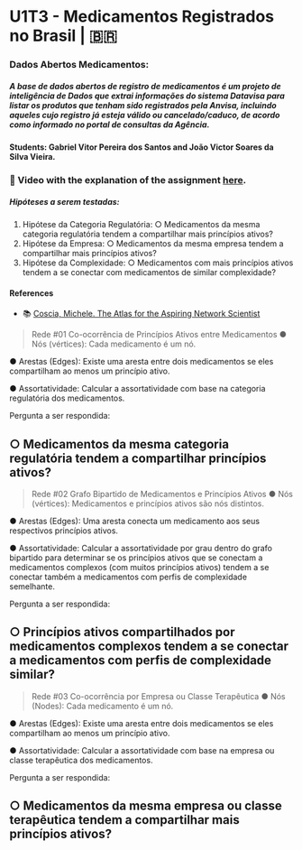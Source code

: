 # U1T3 - Medicamentos Registrados no Brasil | 🇧🇷

### Dados Abertos Medicamentos:
##### A base de dados abertos de registro de medicamentos é um projeto de inteligência de Dados que extrai informações do sistema Datavisa para listar os produtos que tenham sido registrados pela Anvisa, incluindo aqueles cujo registro já esteja válido ou cancelado/caduco, de acordo como informado no portal de consultas da Agência.

#### Students: Gabriel Vitor Pereira dos Santos and João Victor Soares da Silva Vieira.

### 🔗 Video with the explanation of the assignment [here]().
##### Hipóteses a serem testadas:
1. Hipótese da Categoria Regulatória:
○ Medicamentos da mesma categoria regulatória tendem a compartilhar
mais princípios ativos?
2. Hipótese da Empresa:
○ Medicamentos da mesma empresa tendem a compartilhar mais
princípios ativos?
3. Hipótese da Complexidade:
○ Medicamentos com mais princípios ativos tendem a se conectar com
medicamentos de similar complexidade?

#### References

- :books: [Coscia, Michele. The Atlas for the Aspiring Network Scientist](https://www.networkatlas.eu/)

> Rede #01
Co-ocorrência de Princípios Ativos entre Medicamentos
● Nós (vértices): Cada medicamento é um nó.

● Arestas (Edges): Existe uma aresta entre dois medicamentos se eles
compartilham ao menos um princípio ativo.

● Assortatividade: Calcular a assortatividade com base na categoria
regulatória dos medicamentos.

Pergunta a ser respondida:

○ Medicamentos da mesma categoria regulatória tendem a compartilhar
princípios ativos?
----------------
> Rede #02
Grafo Bipartido de Medicamentos e Princípios Ativos
● Nós (vértices): Medicamentos e princípios ativos são nós distintos.

● Arestas (Edges): Uma aresta conecta um medicamento aos seus
respectivos princípios ativos.

● Assortatividade: Calcular a assortatividade por grau dentro do grafo
bipartido para determinar se os princípios ativos que se conectam a
medicamentos complexos (com muitos princípios ativos) tendem a se
conectar também a medicamentos com perfis de complexidade
semelhante.

Pergunta a ser respondida:

○ Princípios ativos compartilhados por medicamentos complexos tendem
a se conectar a medicamentos com perfis de complexidade similar?
-----------------
> Rede #03
Co-ocorrência por Empresa ou Classe Terapêutica
● Nós (Nodes): Cada medicamento é um nó.

● Arestas (Edges): Existe uma aresta entre dois medicamentos se eles
compartilham ao menos um princípio ativo.

● Assortatividade: Calcular a assortatividade com base na empresa ou classe
terapêutica dos medicamentos.

Pergunta a ser respondida:

○ Medicamentos da mesma empresa ou classe terapêutica tendem a
compartilhar mais princípios ativos?
----------------

